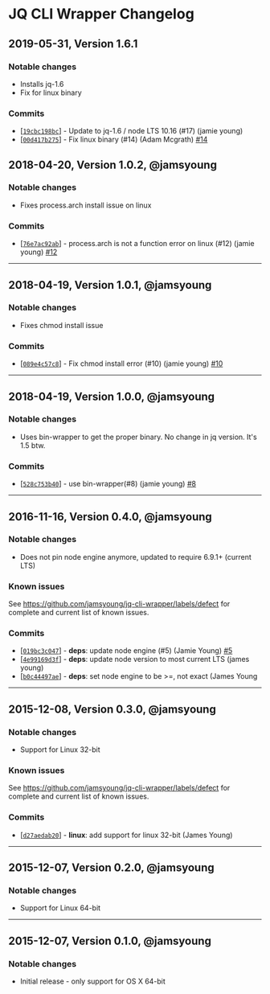 # JQ CLI Wrapper Changelog

## 2019-05-31, Version 1.6.1

### Notable changes

- Installs jq-1.6
- Fix for linux binary

### Commits

- [[`19cbc198bc`](https://github.com/jamsyoung/jq-cli-wrapper/commit/19cbc198bc)] - Update to jq-1.6
  / node LTS 10.16 (#17) (jamie young)
- [[`00d417b275`](https://github.com/jamsyoung/jq-cli-wrapper/commit/00d417b275)] - Fix linux binary
  (#14) (Adam Mcgrath) [#14](https://github.com/jamsyoung/jq-cli-wrapper/pull/14)

## 2018-04-20, Version 1.0.2, @jamsyoung

### Notable changes

- Fixes process.arch install issue on linux

### Commits

- [[`76e7ac92ab`](https://github.com/jamsyoung/jq-cli-wrapper/commit/76e7ac92ab)] - process.arch is
  not a function error on linux (#12) (jamie young)
  [#12](https://github.com/jamsyoung/jq-cli-wrapper/pull/12)

---

## 2018-04-19, Version 1.0.1, @jamsyoung

### Notable changes

- Fixes chmod install issue

### Commits

- [[`089e4c57c8`](https://github.com/jamsyoung/jq-cli-wrapper/commit/089e4c57c8)] - Fix chmod
  install error (#10) (jamie young) [#10](https://github.com/jamsyoung/jq-cli-wrapper/pull/10)

---

## 2018-04-19, Version 1.0.0, @jamsyoung

### Notable changes

- Uses bin-wrapper to get the proper binary. No change in jq version. It's 1.5 btw.

### Commits

- [[`528c753b40`](https://github.com/jamsyoung/jq-cli-wrapper/commit/528c753b40)] - use
  bin-wrapper(#8) (jamie young) [#8](https://github.com/jamsyoung/jq-cli-wrapper/pull/8)

---

## 2016-11-16, Version 0.4.0, @jamsyoung

### Notable changes

- Does not pin node engine anymore, updated to require 6.9.1+ (current LTS)

### Known issues

See https://github.com/jamsyoung/jq-cli-wrapper/labels/defect for complete and current list of known
issues.

### Commits

- [[`019bc3c047`](https://github.com/jamsyoung/jq-cli-wrapper/commit/019bc3c047)] - **deps**: update
  node engine (#5) (Jamie Young) [#5](https://github.com/jamsyoung/jq-cli-wrapper/pull/5)
- [[`4e99169d3f`](https://github.com/jamsyoung/jq-cli-wrapper/commit/4e99169d3f)] - **deps**: update
  node version to most current LTS (james young)
- [[`b0c44497ae`](https://github.com/jamsyoung/jq-cli-wrapper/commit/b0c44497ae)] - **deps**: set
  node engine to be >=, not exact (James Young

---

## 2015-12-08, Version 0.3.0, @jamsyoung

### Notable changes

- Support for Linux 32-bit

### Known issues

See https://github.com/jamsyoung/jq-cli-wrapper/labels/defect for complete and current list of known
issues.

### Commits

- [[`d27aedab20`](https://github.com/jamsyoung/jq-cli-wrapper/commit/d27aedab20)] - **linux**: add
  support for linux 32-bit (James Young)

---

## 2015-12-07, Version 0.2.0, @jamsyoung

### Notable changes

- Support for Linux 64-bit

---

## 2015-12-07, Version 0.1.0, @jamsyoung

### Notable changes

- Initial release - only support for OS X 64-bit
